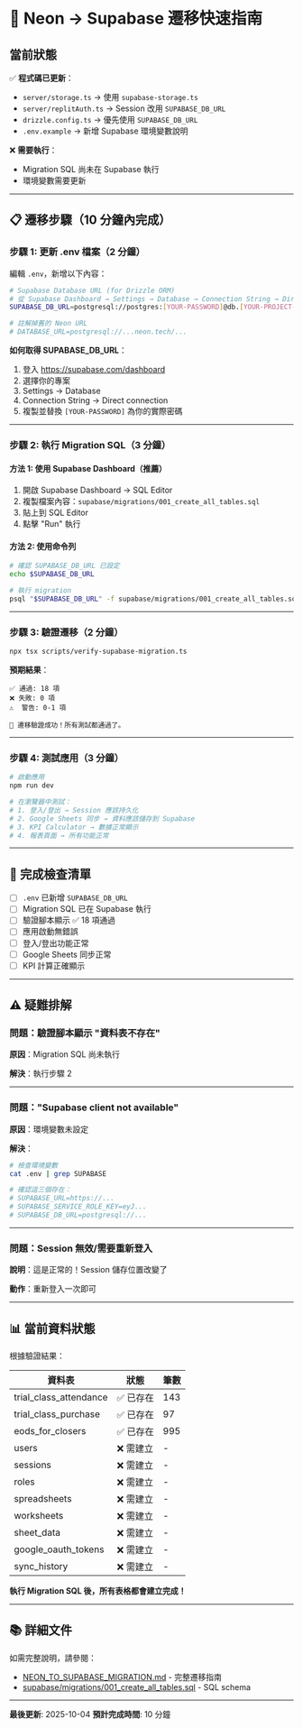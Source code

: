 # 🚀 Neon → Supabase 遷移快速指南

## 當前狀態

✅ **程式碼已更新**：
- `server/storage.ts` → 使用 `supabase-storage.ts`
- `server/replitAuth.ts` → Session 改用 `SUPABASE_DB_URL`
- `drizzle.config.ts` → 優先使用 `SUPABASE_DB_URL`
- `.env.example` → 新增 Supabase 環境變數說明

❌ **需要執行**：
- Migration SQL 尚未在 Supabase 執行
- 環境變數需要更新

---

## 📋 遷移步驟（10 分鐘內完成）

### 步驟 1: 更新 .env 檔案（2 分鐘）

編輯 `.env`，新增以下內容：

```bash
# Supabase Database URL (for Drizzle ORM)
# 從 Supabase Dashboard → Settings → Database → Connection String → Direct
SUPABASE_DB_URL=postgresql://postgres:[YOUR-PASSWORD]@db.[YOUR-PROJECT-REF].supabase.co:5432/postgres

# 註解掉舊的 Neon URL
# DATABASE_URL=postgresql://...neon.tech/...
```

**如何取得 SUPABASE_DB_URL**：
1. 登入 https://supabase.com/dashboard
2. 選擇你的專案
3. Settings → Database
4. Connection String → Direct connection
5. 複製並替換 `[YOUR-PASSWORD]` 為你的實際密碼

---

### 步驟 2: 執行 Migration SQL（3 分鐘）

#### 方法 1: 使用 Supabase Dashboard（推薦）

1. 開啟 Supabase Dashboard → SQL Editor
2. 複製檔案內容：`supabase/migrations/001_create_all_tables.sql`
3. 貼上到 SQL Editor
4. 點擊 "Run" 執行

#### 方法 2: 使用命令列

```bash
# 確認 SUPABASE_DB_URL 已設定
echo $SUPABASE_DB_URL

# 執行 migration
psql "$SUPABASE_DB_URL" -f supabase/migrations/001_create_all_tables.sql
```

---

### 步驟 3: 驗證遷移（2 分鐘）

```bash
npx tsx scripts/verify-supabase-migration.ts
```

**預期結果**：
```
✅ 通過: 18 項
❌ 失敗: 0 項
⚠️  警告: 0-1 項

🎉 遷移驗證成功！所有測試都通過了。
```

---

### 步驟 4: 測試應用（3 分鐘）

```bash
# 啟動應用
npm run dev

# 在瀏覽器中測試：
# 1. 登入/登出 → Session 應該持久化
# 2. Google Sheets 同步 → 資料應該儲存到 Supabase
# 3. KPI Calculator → 數據正常顯示
# 4. 報表頁面 → 所有功能正常
```

---

## 🎯 完成檢查清單

- [ ] `.env` 已新增 `SUPABASE_DB_URL`
- [ ] Migration SQL 已在 Supabase 執行
- [ ] 驗證腳本顯示 ✅ 18 項通過
- [ ] 應用啟動無錯誤
- [ ] 登入/登出功能正常
- [ ] Google Sheets 同步正常
- [ ] KPI 計算正確顯示

---

## ⚠️ 疑難排解

### 問題：驗證腳本顯示 "資料表不存在"

**原因**：Migration SQL 尚未執行

**解決**：執行步驟 2

---

### 問題："Supabase client not available"

**原因**：環境變數未設定

**解決**：
```bash
# 檢查環境變數
cat .env | grep SUPABASE

# 確認這三個存在：
# SUPABASE_URL=https://...
# SUPABASE_SERVICE_ROLE_KEY=eyJ...
# SUPABASE_DB_URL=postgresql://...
```

---

### 問題：Session 無效/需要重新登入

**說明**：這是正常的！Session 儲存位置改變了

**動作**：重新登入一次即可

---

## 📊 當前資料狀態

根據驗證結果：

| 資料表 | 狀態 | 筆數 |
|--------|------|------|
| trial_class_attendance | ✅ 已存在 | 143 |
| trial_class_purchase | ✅ 已存在 | 97 |
| eods_for_closers | ✅ 已存在 | 995 |
| users | ❌ 需建立 | - |
| sessions | ❌ 需建立 | - |
| roles | ❌ 需建立 | - |
| spreadsheets | ❌ 需建立 | - |
| worksheets | ❌ 需建立 | - |
| sheet_data | ❌ 需建立 | - |
| google_oauth_tokens | ❌ 需建立 | - |
| sync_history | ❌ 需建立 | - |

**執行 Migration SQL 後，所有表格都會建立完成！**

---

## 📚 詳細文件

如需完整說明，請參閱：
- [NEON_TO_SUPABASE_MIGRATION.md](./NEON_TO_SUPABASE_MIGRATION.md) - 完整遷移指南
- [supabase/migrations/001_create_all_tables.sql](./supabase/migrations/001_create_all_tables.sql) - SQL schema

---

**最後更新**: 2025-10-04
**預計完成時間**: 10 分鐘
